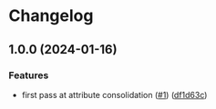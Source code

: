# Changelog

## 1.0.0 (2024-01-16)


### Features

* first pass at attribute consolidation ([#1](https://github.com/ibm-telemetry/telemetry-attributes-js/issues/1)) ([df1d63c](https://github.com/ibm-telemetry/telemetry-attributes-js/commit/df1d63c6c23a1b25c807addd3d5dd6a90e870374))
